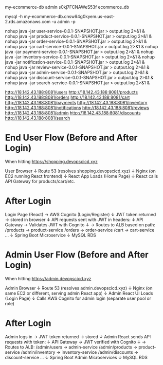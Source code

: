 
my-ecommerce-db
admin
s0kj7FCNAWeS53f
ecommerce_db

mysql -h my-ecommerce-db.cnsw64g0kyem.us-east-2.rds.amazonaws.com -u admin -p 

nohup java -jar user-service-0.0.1-SNAPSHOT.jar > output.log 2>&1 &
nohup java -jar product-service-0.0.1-SNAPSHOT.jar > output.log 2>&1 &
nohup java -jar order-service-0.0.1-SNAPSHOT.jar > output.log 2>&1 &
nohup java -jar cart-service-0.0.1-SNAPSHOT.jar > output.log 2>&1 &
nohup java -jar payment-service-0.0.1-SNAPSHOT.jar > output.log 2>&1 &
nohup java -jar inventory-service-0.0.1-SNAPSHOT.jar > output.log 2>&1 &
nohup java -jar notification-service-0.0.1-SNAPSHOT.jar > output.log 2>&1 &
nohup java -jar review-service-0.0.1-SNAPSHOT.jar > output.log 2>&1 &
nohup java -jar admin-service-0.0.1-SNAPSHOT.jar > output.log 2>&1 &
nohup java -jar discount-service-0.0.1-SNAPSHOT.jar > output.log 2>&1 &
nohup java -jar search-service-0.0.1-SNAPSHOT.jar > output.log 2>&1 &


http://18.142.43.188:8081/users
http://18.142.43.188:8081/products
http://18.142.43.188:8081/orders
http://18.142.43.188:8081/cart
http://18.142.43.188:8081/payments
http://18.142.43.188:8081/inventory
http://18.142.43.188:8081/notifications
http://18.142.43.188:8081/reviews
http://18.142.43.188:8081/admin
http://18.142.43.188:8081/discounts
http://18.142.43.188:8081/search

# End User Flow (Before and After Login)
When hitting https://shopping.devopscicd.xyz

User Browser
   ↓
Route 53 (resolves shopping.devopscicd.xyz)
   ↓
Nginx (on EC2 running React frontend)
   ↓
React App Loads (Home Page)
   ↓
React calls API Gateway for products/cart/etc.

#  After Login
Login Page (React) → AWS Cognito (Login/Register)
     ↓
JWT token returned → stored in browser
     ↓
API requests sent with JWT in headers:
     ↓
API Gateway → Validates JWT with Cognito
     ↓
→ Routes to ALB based on path:
     /products → product-service
     /orders   → order-service
     /cart     → cart-service
     ...
     ↓
Spring Boot Microservice
     ↓
MySQL RDS


# Admin User Flow (Before and After Login)
When hitting https://admin.devopscicd.xyz

Admin Browser
   ↓
Route 53 (resolves admin.devopscicd.xyz)
   ↓
Nginx (on same EC2 or different, serving admin React app)
   ↓
Admin React UI Loads (Login Page)
   ↓
Calls AWS Cognito for admin login (separate user pool or role)


# After Login
Admin logs in → JWT token returned → stored
   ↓
Admin React sends API requests with token:
   ↓
API Gateway → JWT verified with Cognito
   ↓
→ Routes to ALB:
     /admin/users     → admin-service
     /admin/products  → product-service
     /admin/inventory → inventory-service
     /admin/discounts → discount-service
     ...
     ↓
Spring Boot Admin Microservices
     ↓
MySQL RDS
